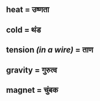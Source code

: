 ## heat = उष्णता

## cold = थंड

## tension *(in a wire)* = ताण

## gravity = गुरुत्व

## magnet = चुंबक


